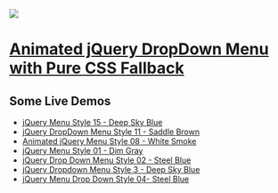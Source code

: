 <a href="http://apycom.com/">
  <img src="http://apycom.com/jquery-menu.jpg">
</a>

# [Animated jQuery DropDown Menu with Pure CSS Fallback](http://apycom.com/)

## Some Live Demos

*    [jQuery Menu Style 15 - Deep Sky Blue](http://apycom.com/menus/15-deep-sky-blue.html)
*    [jQuery DropDown Menu Style 11 - Saddle Brown](http://apycom.com/menus/11-saddle-brown.html)
*    [Animated jQuery Menu Style 08 - White Smoke](http://apycom.com/menus/8-white-smoke.html)
*    [jQuery Menu Style 01 - Dim Gray](http://apycom.com/menus/1-dim-gray.html)
*    [jQuery Drop Down Menu Style 02 - Steel Blue](http://apycom.com/menus/2-steel-blue.html)
*    [jQuery Dropdown Menu Style 3 - Deep Sky Blue](http://apycom.com/menus/3-deep-sky-blue.html)
*    [jQuery Menu Drop Down Style 04- Steel Blue](http://apycom.com/menus/4-steel-blue.html)